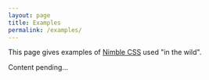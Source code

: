 ```yaml
---
layout: page
title: Examples
permalink: /examples/
---
```


This page gives examples of [Nimble CSS](https://www.nimblecss.com/) used "in the wild".

Content pending...